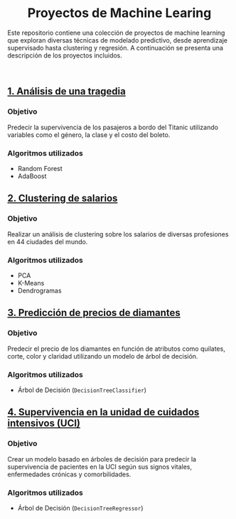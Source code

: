 <div align="center">

# Proyectos de Machine Learing

</div>


Este repositorio contiene una colección de proyectos de machine learning que exploran diversas técnicas de modelado predictivo, desde aprendizaje supervisado hasta clustering y regresión. A continuación se presenta una descripción de los proyectos incluidos.

<div>
  <br>
</div>

## [1. Análisis de una tragedia](Analisis_de_una_tragedia/RF_Adaboost_Titanic.ipynb)


### Objetivo

Predecir la supervivencia de los pasajeros a bordo del Titanic utilizando variables como el género, la clase y el costo del boleto.

### Algoritmos utilizados

* Random Forest
* AdaBoost


## [2. Clustering de salarios](Clustering/Modelos_de_clustering.ipynb)

### Objetivo

Realizar un análisis de clustering sobre los salarios de diversas profesiones en 44 ciudades del mundo.

### Algoritmos utilizados
* PCA
* K-Means
* Dendrogramas

## [3. Predicción de precios de diamantes](Prediccion_de_precios/Prediccion_de_precios.ipynb)

### Objetivo

Predecir el precio de los diamantes en función de atributos como quilates, corte, color y claridad utilizando un modelo de árbol de decisión.

### Algoritmos utilizados

* Árbol de Decisión (`DecisionTreeClassifier`)
  
## [4. Supervivencia en la unidad de cuidados intensivos (UCI)](Supervivencia_en_UCI/Supervivencia_UCI.ipynb)

### Objetivo

Crear un modelo basado en árboles de decisión para predecir la supervivencia de pacientes en la UCI según sus signos vitales, enfermedades crónicas y comorbilidades.

### Algoritmos utilizados

* Árbol de Decisión (`DecisionTreeRegressor`)

